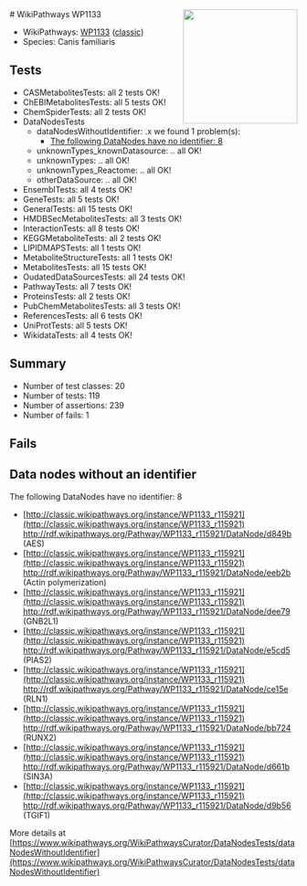 <img style="float: right; width: 200px" src="https://upload.wikimedia.org/wikipedia/commons/thumb/8/83/Wplogo_with_text_500.png/640px-Wplogo_with_text_500.png" />
# WikiPathways WP1133

* WikiPathways: [WP1133](https://wikipathways.org/pathways/WP1133) ([classic](https://classic.wikipathways.org/instance/WP1133))
* Species: Canis familiaris
## Tests
* CASMetabolitesTests: all 2 tests OK!
* ChEBIMetabolitesTests: all 5 tests OK!
* ChemSpiderTests: all 2 tests OK!
* DataNodesTests
    * dataNodesWithoutIdentifier: .x we found 1 problem(s):
        * [The following DataNodes have no identifier: 8](#d2d32fa7)
    * unknownTypes_knownDatasource: .. all OK!
    * unknownTypes: .. all OK!
    * unknownTypes_Reactome: .. all OK!
    * otherDataSource: .. all OK!
* EnsemblTests: all 4 tests OK!
* GeneTests: all 5 tests OK!
* GeneralTests: all 15 tests OK!
* HMDBSecMetabolitesTests: all 3 tests OK!
* InteractionTests: all 8 tests OK!
* KEGGMetaboliteTests: all 2 tests OK!
* LIPIDMAPSTests: all 1 tests OK!
* MetaboliteStructureTests: all 1 tests OK!
* MetabolitesTests: all 15 tests OK!
* OudatedDataSourcesTests: all 24 tests OK!
* PathwayTests: all 7 tests OK!
* ProteinsTests: all 2 tests OK!
* PubChemMetabolitesTests: all 3 tests OK!
* ReferencesTests: all 6 tests OK!
* UniProtTests: all 5 tests OK!
* WikidataTests: all 4 tests OK!


## Summary

* Number of test classes: 20
* Number of tests: 119
* Number of assertions: 239
* Number of fails: 1

## Fails

<a name="d2d32fa7" />

## Data nodes without an identifier

The following DataNodes have no identifier: 8

* [http://classic.wikipathways.org/instance/WP1133_r115921](http://classic.wikipathways.org/instance/WP1133_r115921) http://rdf.wikipathways.org/Pathway/WP1133_r115921/DataNode/d849b (AES)
* [http://classic.wikipathways.org/instance/WP1133_r115921](http://classic.wikipathways.org/instance/WP1133_r115921) http://rdf.wikipathways.org/Pathway/WP1133_r115921/DataNode/eeb2b (Actin polymerization)
* [http://classic.wikipathways.org/instance/WP1133_r115921](http://classic.wikipathways.org/instance/WP1133_r115921) http://rdf.wikipathways.org/Pathway/WP1133_r115921/DataNode/dee79 (GNB2L1)
* [http://classic.wikipathways.org/instance/WP1133_r115921](http://classic.wikipathways.org/instance/WP1133_r115921) http://rdf.wikipathways.org/Pathway/WP1133_r115921/DataNode/e5cd5 (PIAS2)
* [http://classic.wikipathways.org/instance/WP1133_r115921](http://classic.wikipathways.org/instance/WP1133_r115921) http://rdf.wikipathways.org/Pathway/WP1133_r115921/DataNode/ce15e (RLN1)
* [http://classic.wikipathways.org/instance/WP1133_r115921](http://classic.wikipathways.org/instance/WP1133_r115921) http://rdf.wikipathways.org/Pathway/WP1133_r115921/DataNode/bb724 (RUNX2)
* [http://classic.wikipathways.org/instance/WP1133_r115921](http://classic.wikipathways.org/instance/WP1133_r115921) http://rdf.wikipathways.org/Pathway/WP1133_r115921/DataNode/d661b (SIN3A)
* [http://classic.wikipathways.org/instance/WP1133_r115921](http://classic.wikipathways.org/instance/WP1133_r115921) http://rdf.wikipathways.org/Pathway/WP1133_r115921/DataNode/d9b56 (TGIF1)


More details at [https://www.wikipathways.org/WikiPathwaysCurator/DataNodesTests/dataNodesWithoutIdentifier](https://www.wikipathways.org/WikiPathwaysCurator/DataNodesTests/dataNodesWithoutIdentifier)

